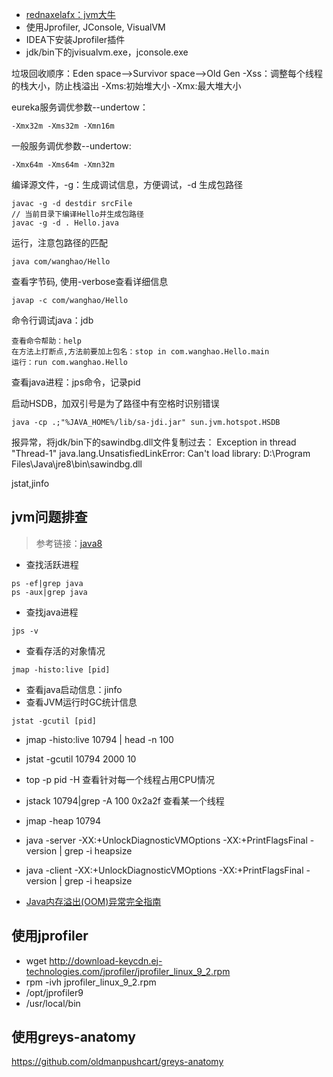 - [rednaxelafx：jvm大牛](http://rednaxelafx.iteye.com/)
- 使用Jprofiler, JConsole, VisualVM
- IDEA下安装Jprofiler插件
- jdk/bin下的jvisualvm.exe，jconsole.exe

垃圾回收顺序：Eden space-->Survivor space-->Old Gen
-Xss：调整每个线程的栈大小，防止栈溢出
-Xms:初始堆大小
-Xmx:最大堆大小

eureka服务调优参数--undertow：
```
-Xmx32m -Xms32m -Xmn16m
```

一般服务调优参数--undertow:
```
-Xmx64m -Xms64m -Xmn32m
```

编译源文件，-g：生成调试信息，方便调试，-d 生成包路径
```
javac -g -d destdir srcFile
// 当前目录下编译Hello并生成包路径
javac -g -d . Hello.java
```

运行，注意包路径的匹配
```
java com/wanghao/Hello
```

查看字节码, 使用-verbose查看详细信息
```
javap -c com/wanghao/Hello
```

命令行调试java：jdb
```
查看命令帮助：help
在方法上打断点,方法前要加上包名：stop in com.wanghao.Hello.main
运行：run com.wanghao.Hello
```

查看java进程：jps命令，记录pid

启动HSDB，加双引号是为了路径中有空格时识别错误
```
java -cp .;"%JAVA_HOME%/lib/sa-jdi.jar" sun.jvm.hotspot.HSDB
```

报异常，将jdk/bin下的sawindbg.dll文件复制过去：
Exception in thread "Thread-1" java.lang.UnsatisfiedLinkError: Can't load library: D:\Program Files\Java\jre8\bin\sawindbg.dll

jstat,jinfo


## jvm问题排查
> 参考链接：[java8](https://docs.oracle.com/javase/8/docs/technotes/tools/unix/)
- 查找活跃进程
```
ps -ef|grep java
ps -aux|grep java
```
- 查找java进程
```
jps -v
```
- 查看存活的对象情况
```
jmap -histo:live [pid]
```
- 查看java启动信息：jinfo
- 查看JVM运行时GC统计信息
```
jstat -gcutil [pid]
```

- jmap -histo:live 10794 | head -n 100
- jstat -gcutil 10794 2000 10
- top -p pid  -H  查看针对每一个线程占用CPU情况
- jstack 10794|grep -A  100 0x2a2f 查看某一个线程
- jmap -heap 10794


- java -server -XX:+UnlockDiagnosticVMOptions -XX:+PrintFlagsFinal -version | grep -i heapsize
- java -client -XX:+UnlockDiagnosticVMOptions -XX:+PrintFlagsFinal -version | grep -i heapsize

- [Java内存溢出(OOM)异常完全指南](https://www.jianshu.com/p/2fdee831ed03)


## 使用jprofiler

- wget http://download-keycdn.ej-technologies.com/jprofiler/jprofiler_linux_9_2.rpm
- rpm -ivh jprofiler_linux_9_2.rpm
- /opt/jprofiler9
- /usr/local/bin

## 使用greys-anatomy

https://github.com/oldmanpushcart/greys-anatomy